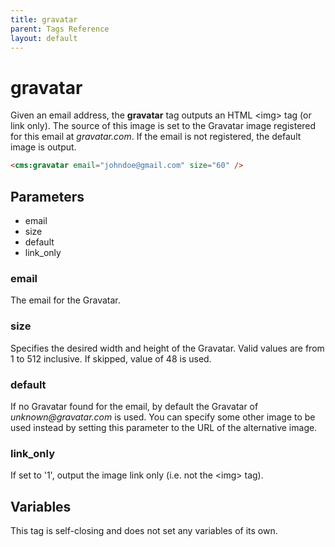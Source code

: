 ```yaml
---
title: gravatar
parent: Tags Reference
layout: default
---
```


# gravatar

Given an email address, the **gravatar** tag outputs an HTML &lt;img&gt; tag (or link only). The source of this image is set to the Gravatar image registered for this email at _gravatar.com_. If the email is not registered, the default image is output.

```html
<cms:gravatar email="johndoe@gmail.com" size="60" />
```

## Parameters

*   email
*   size
*   default
*   link_only

### email

The email for the Gravatar.

### size

Specifies the desired width and height of the Gravatar. Valid values are from 1 to 512 inclusive. If skipped, value of 48 is used.

### default

If no Gravatar found for the email, by default the Gravatar of _unknown@gravatar.com_ is used. You can specify some other image to be used instead by setting this parameter to the URL of the alternative image.

### link_only

If set to '1', output the image link only (i.e. not the &lt;img&gt; tag).

## Variables

This tag is self-closing and does not set any variables of its own.
